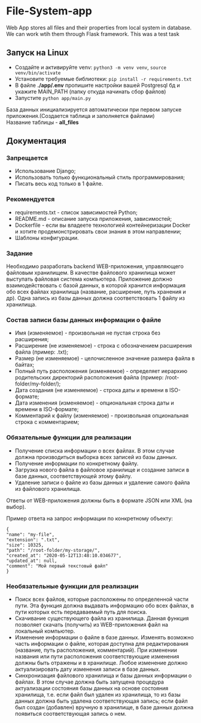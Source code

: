 # File-System-app

Web App stores all files and their properties from local system in database. We can work wtih them through Flask framework. This was a test task

## Запуск на Linux

- Cоздайте и активируйте venv: `python3 -m venv venv`, `source venv/bin/activate`
- Установите требуемые библиотеки: `pip install -r requirements.txt`
- В файле <b>./app/.env</b> пропишите настройки вашей Postgresql бд и укажите MAIN_PATH (папку откуда начинать сбор файлов)
- Запустите `python app/main.py`

База данных инициализируется автоматически при первом запуске приложения.(Создается таблица и заполняется файлами) <br>
Название таблицы - <b>all_files</b>

## Документация

### <b>Запрещается</b>

- Использование Django;
- Использовать только функциональный стиль программирования;
- Писать весь код только в 1 файле.

### <b>Рекомендуется</b>

- requirements.txt - список зависимостей Python;
- README.md - описание запуска приложения, зависимостей;
- Dockerfile - если вы владеете технологией контейнеризации Docker и хотите продемонстрировать свои знания в этом направлении;
- Шаблоны конфигурации.

### <b>Задание</b>

Необходимо разработать backend WEB-приложения, управляющего файловым хранилищем. В качестве файлового хранилища может выступать файловая система компьютера. Приложение должно взаимодействовать с базой данных, в которой хранится информация обо всех файлах хранилища (название, расширение, путь хранения и др). Одна запись из базы данных должна соответствовать 1 файлу из хранилища.

### <b>Состав записи базы данных информации о файле</b>

- Имя (изменяемое) - произвольная не пустая строка без расширения;
- Расширение (не изменяемое) - строка с обозначением расширения файла (пример: .txt);
- Размер (не изменяемое) - целочисленное значение размера файла в байтах;
- Полный путь расположения (изменяемое) - определяет иерархию родительских директорий расположения файла (пример: /root-folder/my-folder/);
- Дата создания (не изменяемое) - строка даты и времени в ISO-формате;
- Дата изменения (изменяемое) - опциональная строка даты и времени в ISO-формате;
- Комментарий к файлу (изменяемое) - произвольная опциональная строка с комментарием;

### <b>Обязательные функции для реализации</b>

- Получение списка информации о всех файлах. В этом случае должна производиться выборка всех записей из базы данных.
- Получение информации по конкретному файлу.
- Загрузка нового файла в файловое хранилище и создание записи в базе данных, соответствующей этому файлу.
- Удаление записи о файле из базы данных и удаление самого файла из файлового хранилища.

Ответы от WEB-приложения должны быть в формате JSON или XML (на выбор).

Пример ответа на запрос информации по конкретному объекту:

    {
    "name": "my-file",
    "extension": ".txt",
    "size": 10325,
    "path": "/root-folder/my-storage/",
    "created_at": "2020-05-12T13:48:10.034677",
    "updated_at": null,
    "comment": "Мой первый текстовый файл"
    }

### <b>Необязательные функции для реализации</b>

- Поиск всех файлов, которые расположены по определенной части пути. Эта функция должна выдавать информацию обо всех файлах, в пути которых есть передаваемый путь для поиска.
- Скачивание существующего файла из хранилища. Данная функция позволяет скачать (получить) из WEB-приложения файл на локальный компьютер.
- Изменение информации о файле в базе данных. Изменять возможно часть информации о файле, которая доступна для редактирования (название, путь расположения, комментарий). При изменении названия или пути расположения соответствующие изменения должны быть отражены и в хранилище. Любое изменение должно актуализировать дату изменения записи в базе данных.
- Синхронизация файлового хранилища и базы данных информации о файлах. В этом случае должна быть запущена процедура актуализации состояния базы данных на основе состояния хранилища, т.е. если файл был удален из хранилища, то из базы данных должна быть удалена соответствующая запись; если файл был создан (добавлен) вручную в хранилище, в базе данных должна появиться соответствующая запись о нем.
